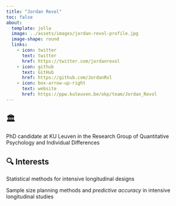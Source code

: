 ```yaml
---
title: "Jordan Revol"
toc: false
about:
  template: jolla
  image: ../assets/images/jordan-revol-profile.jpg
  image-shape: round
  links:
    - icon: twitter
      text: twitter
      href: https://twitter.com/jordanrevol
    - icon: github
      text: GitHub
      href: https://github.com/JordanRvl
    - icon: box-arrow-up-right
      text: website
      href: https://ppw.kuleuven.be/okp/team/Jordan_Revol
---
```


## 🏛️

PhD candidate at KU Leuven in the Research Group of Quantitative Psychology and
Individual Differences

## 🔍 Interests

Statistical methods for intensive longitudinal designs

Sample size planning methods and *predictive accuracy* in intensive longitudinal studies
